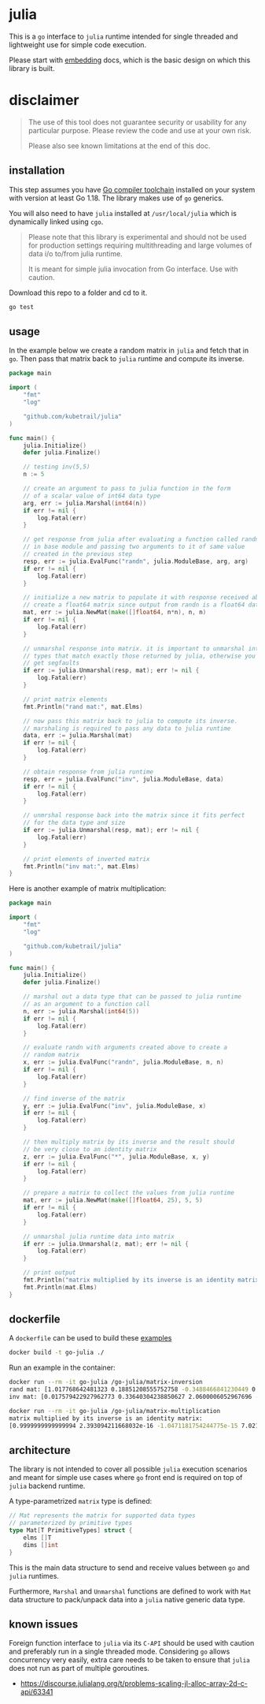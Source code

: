 # julia
This is a `go` interface to `julia` runtime intended for single threaded
and lightweight use for simple code execution.

Please start with [embedding](https://docs.julialang.org/en/v1/manual/embedding/)
docs, which is the basic design on which this library is built.

# disclaimer
> The use of this tool does not guarantee security or usability for any
> particular purpose. Please review the code and use at your own risk.
> 
> Please also see known limitations at the end of this doc.

## installation
This step assumes you have [Go compiler toolchain](https://go.dev/dl/)
installed on your system with version at least Go 1.18. The library
makes use of `go` generics.

You will also need to have `julia` installed at `/usr/local/julia` which
is dynamically linked using `cgo`.

> Please note that this library is experimental and should not be used for
> production settings requiring multithreading and large volumes of data i/o
> to/from julia runtime.
> 
> It is meant for simple julia invocation from Go interface. Use with caution.

Download this repo to a folder and cd to it.
```bash
go test
```

## usage
In the example below we create a random matrix in `julia` and fetch that in `go`.
Then pass that matrix back to `julia` runtime and compute its inverse.
```go
package main

import (
	"fmt"
	"log"

	"github.com/kubetrail/julia"
)

func main() {
	julia.Initialize()
	defer julia.Finalize()

	// testing inv(5,5)
	n := 5

	// create an argument to pass to julia function in the form
	// of a scalar value of int64 data type
	arg, err := julia.Marshal(int64(n))
	if err != nil {
		log.Fatal(err)
	}

	// get response from julia after evaluating a function called randn
	// in base module and passing two arguments to it of same value
	// created in the previous step
	resp, err := julia.EvalFunc("randn", julia.ModuleBase, arg, arg)
	if err != nil {
		log.Fatal(err)
	}

	// initialize a new matrix to populate it with response received above.
	// create a float64 matrix since output from randn is a float64 data type
	mat, err := julia.NewMat(make([]float64, n*n), n, n)
	if err != nil {
		log.Fatal(err)
	}

	// unmarshal response into matrix. it is important to unmarshal into
	// types that match exactly those returned by julia, otherwise you will
	// get segfaults
	if err := julia.Unmarshal(resp, mat); err != nil {
		log.Fatal(err)
	}

	// print matrix elements
	fmt.Println("rand mat:", mat.Elms)

	// now pass this matrix back to julia to compute its inverse.
	// marshaling is required to pass any data to julia runtime
	data, err := julia.Marshal(mat)
	if err != nil {
		log.Fatal(err)
	}

	// obtain response from julia runtime
	resp, err = julia.EvalFunc("inv", julia.ModuleBase, data)
	if err != nil {
		log.Fatal(err)
	}

	// unmrshal response back into the matrix since it fits perfect
	// for the data type and size
	if err := julia.Unmarshal(resp, mat); err != nil {
		log.Fatal(err)
	}

	// print elements of inverted matrix
	fmt.Println("inv mat:", mat.Elms)
}
```

Here is another example of matrix multiplication:
```go
package main

import (
	"fmt"
	"log"

	"github.com/kubetrail/julia"
)

func main() {
	julia.Initialize()
	defer julia.Finalize()

	// marshal out a data type that can be passed to julia runtime
	// as an argument to a function call
	n, err := julia.Marshal(int64(5))
	if err != nil {
		log.Fatal(err)
	}

	// evaluate randn with arguments created above to create a
	// random matrix
	x, err := julia.EvalFunc("randn", julia.ModuleBase, n, n)
	if err != nil {
		log.Fatal(err)
	}

	// find inverse of the matrix
	y, err := julia.EvalFunc("inv", julia.ModuleBase, x)
	if err != nil {
		log.Fatal(err)
	}

	// then multiply matrix by its inverse and the result should
	// be very close to an identity matrix
	z, err := julia.EvalFunc("*", julia.ModuleBase, x, y)
	if err != nil {
		log.Fatal(err)
	}

	// prepare a matrix to collect the values from julia runtime
	mat, err := julia.NewMat(make([]float64, 25), 5, 5)
	if err != nil {
		log.Fatal(err)
	}

	// unmarshal julia runtime data into matrix
	if err := julia.Unmarshal(z, mat); err != nil {
		log.Fatal(err)
	}

	// print output
	fmt.Println("matrix multiplied by its inverse is an identity matrix:")
	fmt.Println(mat.Elms)
}
```
## dockerfile
A `dockerfile` can be used to build these [examples](./examples)
```bash
docker build -t go-julia ./
```

Run an example in the container:
```bash
docker run --rm -it go-julia /go-julia/matrix-inversion
rand mat: [1.017768642481323 0.18851208555752758 -0.3488466841230449 0.4406143439802128 -0.9871042912008214 -2.3784718350906355 -1.8453603181415057 -0.09313474878433725 1.3359835582412696 -0.2341551927011799 0.7564688157590539 0.6625939970160911 1.7330849839849714 -1.0073081834684647 0.9176323073548744 -0.19748061907540335 1.0518872982633893 1.3556630206573586 -0.41537427531113674 1.8618622495593484 -0.08692220378171413 0.15844308568914403 1.961931713197817 -0.9674542403020966 0.6027724685356741]
inv mat: [0.017579422927962773 0.33640304238850627 2.0600006052967696 -0.4904229824862231 -1.4617453088048453 0.7276869478620276 -0.6639410803972795 -2.6019577734205965 1.0419842754172768 1.676332344686367 0.6160516767647928 0.20485388151853834 -0.06754593530676123 0.20961519218300062 0.5437915468222431 0.9668365082102905 0.510424584895026 0.3884752124354898 0.557668509045042 -0.5323606068080747 -0.642116529077303 0.3754996808917087 1.8243608863358483 -0.13181720095132604 -1.6168253384478684]
```

```bash
docker run --rm -it go-julia /go-julia/matrix-multiplication
matrix multiplied by its inverse is an identity matrix:
[0.9999999999999994 2.393094211668032e-16 -1.0471181754244775e-15 7.021075814654354e-16 3.076390399372395e-16 8.757211127093011e-17 0.9999999999999989 2.7294181293716953e-16 3.5320707519199396e-16 -3.2696702378511e-16 1.7145691212372143e-16 5.635048558235537e-17 1 -1.706945437414341e-16 -2.3262142907258317e-17 9.85627416443657e-17 -3.884989330059967e-16 2.2894671093460267e-16 0.9999999999999999 -3.7378253110592907e-16 -1.1418060527744768e-16 9.42406854610802e-16 -2.2780738535360076e-16 -8.110240689058509e-16 1.0000000000000002]
```

## architecture
The library is not intended to cover all possible `julia` execution scenarios and meant for 
simple use cases where `go` front end is required on top of `julia` backend runtime.

A type-parametrized `matrix` type is defined:
```go
// Mat represents the matrix for supported data types
// parameterized by primitive types
type Mat[T PrimitiveTypes] struct {
	elms []T
	dims []int
}
```

This is the main data structure to send and receive values between `go` and `julia` runtimes.

Furthermore, `Marshal` and `Unmarshal` functions are defined to work with `Mat` data
structure to pack/unpack data into a `julia` native generic data type.

## known issues
Foreign function interface to `julia` via its `C-API` should be used with
caution and preferably run in a single threaded mode. Considering `go` allows
concurrency very easily, extra care needs to be taken to ensure that `julia`
does not run as part of multiple goroutines.

* https://discourse.julialang.org/t/problems-scaling-jl-alloc-array-2d-c-api/63341
